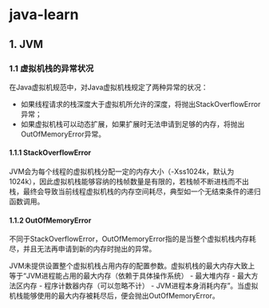 # java-learn

## 1. JVM
### 1.1 虚拟机栈的异常状况

在Java虚拟机规范中，对Java虚拟机栈规定了两种异常的状况：

* 如果线程请求的栈深度大于虚拟机所允许的深度，将抛出StackOverflowError异常；
* 如果虚拟机栈可以动态扩展，如果扩展时无法申请到足够的内存，将抛出OutOfMemoryError异常。

#### 1.1.1 StackOverflowError

JVM会为每个线程的虚拟机栈分配一定的内存大小（-Xss1024k，默认为1024k），因此虚拟机栈能够容纳的栈帧数量是有限的，若栈帧不断进栈而不出栈，最终会导致当前线程虚拟机栈的内存空间耗尽，典型如一个无结束条件的递归函数调用。

#### 1.1.2 OutOfMemoryError

不同于StackOverflowError，OutOfMemoryError指的是当整个虚拟机栈内存耗尽，并且无法再申请到新的内存时抛出的异常。

JVM未提供设置整个虚拟机栈占用内存的配置参数。虚拟机栈的最大内存大致上等于“JVM进程能占用的最大内存（依赖于具体操作系统） - 最大堆内存 - 最大方法区内存 - 程序计数器内存（可以忽略不计） - JVM进程本身消耗内存”。当虚拟机栈能够使用的最大内存被耗尽后，便会抛出OutOfMemoryError。